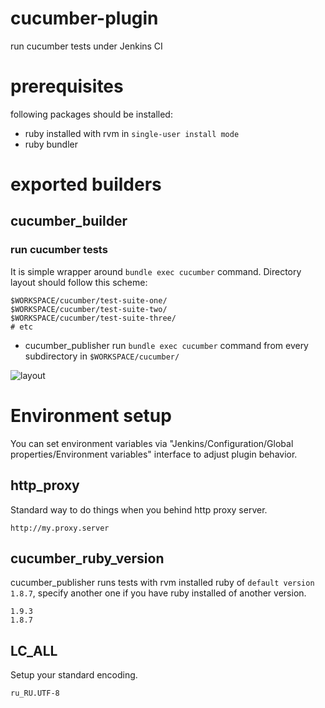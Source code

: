 cucumber-plugin
===

run cucumber tests under Jenkins CI

prerequisites
===

following packages should be installed:

- ruby installed with rvm in `single-user install mode`
- ruby bundler

exported builders
===

## cucumber_builder

### run cucumber tests

It is simple wrapper around `bundle exec cucumber` command.  Directory layout should follow this scheme:

    $WORKSPACE/cucumber/test-suite-one/
    $WORKSPACE/cucumber/test-suite-two/
    $WORKSPACE/cucumber/test-suite-three/
    # etc

- cucumber_publisher run `bundle exec cucumber` command from every subdirectory in `$WORKSPACE/cucumber/`

![layout](https://raw.github.com/melezhik/cucumber-plugin/master/images/layout.png "cucumber_publisher interface")

Environment setup
===

You can set environment variables via "Jenkins/Configuration/Global properties/Environment variables" interface to adjust plugin behavior.

## http_proxy
Standard way to do things when you behind http proxy server.

    http://my.proxy.server

## cucumber\_ruby\_version
cucumber_publisher runs tests with rvm installed ruby of `default version 1.8.7`, specify another one if you have ruby installed of another version.

    1.9.3
    1.8.7

## LC_ALL
Setup your standard encoding.

    ru_RU.UTF-8

